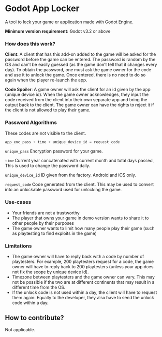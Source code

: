 # Godot App Locker
A tool to lock your game or application made with Godot Engine.

**Minimum version requirement:** Godot v3.2 or above

### How does this work?

**Client**: A client that has this add-on added to the game will be asked for the password before the game can be entered. The password is random by the OS and can't be easily guessed (as the game don't tell that it changes every day). To obtain the password, one must ask the game owner for the code and use it to unlock the game. Once entered, there is no need to do so again when the player re-launch the app.

**Code Spoiler**: A game owner will ask the client for an id given by the app (unique device id). When the game owner acknowledges, they input the code received from the client into their own separate app and bring the output back to the client. The game owner can have the rights to reject it if the client is not allowed to play their game.

### Password Algorithms

These codes are not visible to the client.

```py
app_enc_pass + time + unique_device_id = request_code
```

``unique_pass`` Encryption password for your game.

``time`` Current year concatenated with current month and total days passed, This is used to change the password daily.

``unique_device_id`` ID given from the factory. Android and iOS only.

``request_code`` Code generated from the client. This may be used to convert into an unlockable password used for unlocking the game.

### Use-cases
- Your friends are not a trustworthy
- The player that owns your game in demo version wants to share it to other people by their purposes
- The game owner wants to limit how many people play their game (such as playtesting to find exploits in the game)

### Limitations
- The game owner will have to reply back with a code by number of playtesters. For example, 200 playtesters request for a code, the game owner will have to reply back to 200 playtesters (unless your app does not fix the scope by unique device id).
- Timezone between playtesters and the game owner can vary. This may not be possible if the two are at different continents that may result in a different time from the OS.
- If the unlock code is not used within a day, the client will have to request them again. Equally to the developer, they also have to send the unlock code within a day. 

## How to contribute?
Not applicable.
